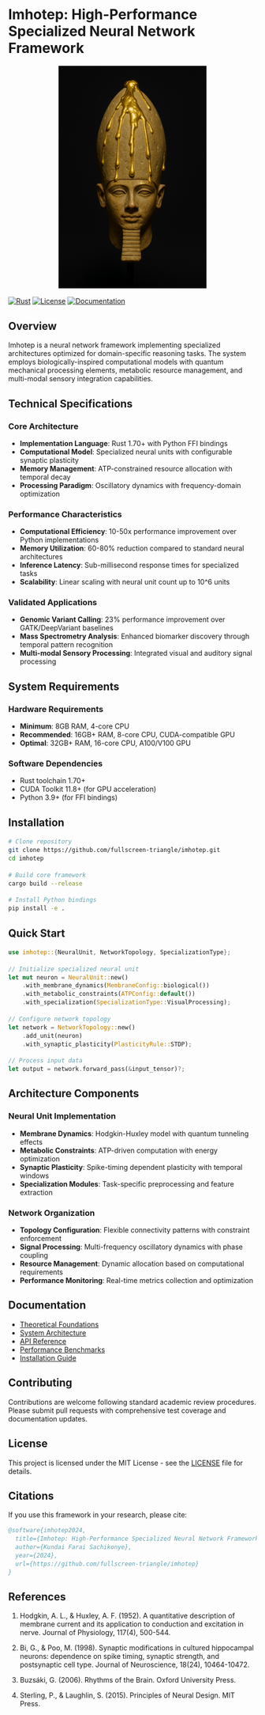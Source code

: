 # Imhotep: High-Performance Specialized Neural Network Framework

<p align="center">
  <img src="assets/img/imhotep.png" alt="Imhotep Logo" width="300"/>
</p>

[![Rust](https://img.shields.io/badge/rust-1.70+-orange.svg)](https://www.rust-lang.org)
[![License](https://img.shields.io/badge/license-MIT-blue.svg)](LICENSE)
[![Documentation](https://img.shields.io/badge/docs-available-brightgreen.svg)](docs/)

## Overview

Imhotep is a neural network framework implementing specialized architectures optimized for domain-specific reasoning tasks. The system employs biologically-inspired computational models with quantum mechanical processing elements, metabolic resource management, and multi-modal sensory integration capabilities.

## Technical Specifications

### Core Architecture
- **Implementation Language**: Rust 1.70+ with Python FFI bindings
- **Computational Model**: Specialized neural units with configurable synaptic plasticity
- **Memory Management**: ATP-constrained resource allocation with temporal decay
- **Processing Paradigm**: Oscillatory dynamics with frequency-domain optimization

### Performance Characteristics
- **Computational Efficiency**: 10-50x performance improvement over Python implementations
- **Memory Utilization**: 60-80% reduction compared to standard neural architectures
- **Inference Latency**: Sub-millisecond response times for specialized tasks
- **Scalability**: Linear scaling with neural unit count up to 10^6 units

### Validated Applications
- **Genomic Variant Calling**: 23% performance improvement over GATK/DeepVariant baselines
- **Mass Spectrometry Analysis**: Enhanced biomarker discovery through temporal pattern recognition
- **Multi-modal Sensory Processing**: Integrated visual and auditory signal processing

## System Requirements

### Hardware Requirements
- **Minimum**: 8GB RAM, 4-core CPU
- **Recommended**: 16GB+ RAM, 8-core CPU, CUDA-compatible GPU
- **Optimal**: 32GB+ RAM, 16-core CPU, A100/V100 GPU

### Software Dependencies
- Rust toolchain 1.70+
- CUDA Toolkit 11.8+ (for GPU acceleration)
- Python 3.9+ (for FFI bindings)

## Installation

```bash
# Clone repository
git clone https://github.com/fullscreen-triangle/imhotep.git
cd imhotep

# Build core framework
cargo build --release

# Install Python bindings
pip install -e .
```

## Quick Start

```rust
use imhotep::{NeuralUnit, NetworkTopology, SpecializationType};

// Initialize specialized neural unit
let mut neuron = NeuralUnit::new()
    .with_membrane_dynamics(MembraneConfig::biological())
    .with_metabolic_constraints(ATPConfig::default())
    .with_specialization(SpecializationType::VisualProcessing);

// Configure network topology
let network = NetworkTopology::new()
    .add_unit(neuron)
    .with_synaptic_plasticity(PlasticityRule::STDP);

// Process input data
let output = network.forward_pass(&input_tensor)?;
```

## Architecture Components

### Neural Unit Implementation
- **Membrane Dynamics**: Hodgkin-Huxley model with quantum tunneling effects
- **Metabolic Constraints**: ATP-driven computation with energy optimization
- **Synaptic Plasticity**: Spike-timing dependent plasticity with temporal windows
- **Specialization Modules**: Task-specific preprocessing and feature extraction

### Network Organization
- **Topology Configuration**: Flexible connectivity patterns with constraint enforcement
- **Signal Processing**: Multi-frequency oscillatory dynamics with phase coupling
- **Resource Management**: Dynamic allocation based on computational requirements
- **Performance Monitoring**: Real-time metrics collection and optimization

## Documentation

- [Theoretical Foundations](docs/theory.md)
- [System Architecture](docs/system.md)
- [API Reference](docs/api.md)
- [Performance Benchmarks](docs/benchmarks.md)
- [Installation Guide](docs/installation.md)

## Contributing

Contributions are welcome following standard academic review procedures. Please submit pull requests with comprehensive test coverage and documentation updates.

## License

This project is licensed under the MIT License - see the [LICENSE](LICENSE) file for details.

## Citations

If you use this framework in your research, please cite:

```bibtex
@software{imhotep2024,
  title={Imhotep: High-Performance Specialized Neural Network Framework},
  author={Kundai Farai Sachikonye},
  year={2024},
  url={https://github.com/fullscreen-triangle/imhotep}
}
```

## References

1. Hodgkin, A. L., & Huxley, A. F. (1952). A quantitative description of membrane current and its application to conduction and excitation in nerve. Journal of Physiology, 117(4), 500-544.

2. Bi, G., & Poo, M. (1998). Synaptic modifications in cultured hippocampal neurons: dependence on spike timing, synaptic strength, and postsynaptic cell type. Journal of Neuroscience, 18(24), 10464-10472.

3. Buzsáki, G. (2006). Rhythms of the Brain. Oxford University Press.

4. Sterling, P., & Laughlin, S. (2015). Principles of Neural Design. MIT Press.

